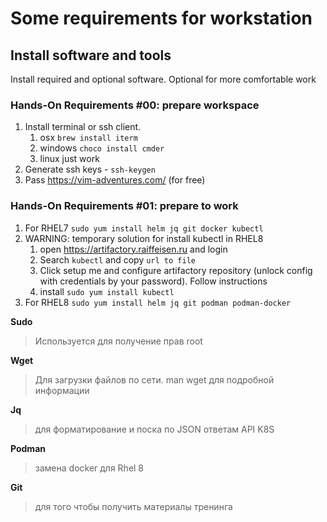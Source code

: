 # Some requirements for workstation

## Install software and tools

Install required and optional software. Optional for more comfortable work

### Hands-On Requirements #00: prepare workspace

1. Install terminal or ssh client.
   1. osx `brew install iterm`
   1. windows `choco install cmder`
   1. linux just work
1. Generate ssh keys - `ssh-keygen`
1. Pass https://vim-adventures.com/ (for free)

### Hands-On Requirements #01: prepare to work


1. For RHEL7 `sudo yum install helm jq git docker kubectl`
1. WARNING: temporary solution for install kubectl in RHEL8
    1. open https://artifactory.raiffeisen.ru and login
    1. Search `kubectl` and copy `url to file`
    1. Click setup me and configure artifactory repository (unlock config with credentials by your password). Follow instructions
    3. install `sudo yum install kubectl`
1. For RHEL8 `sudo yum install helm jq git podman podman-docker`

**Sudo**
> Используется для получение прав root

**Wget**
> Для загрузки файлов по сети. man wget для подробной информации 

**Jq**
> для форматирование и поска по JSON ответам API K8S

**Podman**
> замена docker для Rhel 8

**Git**
> для того чтобы получить материалы тренинга




